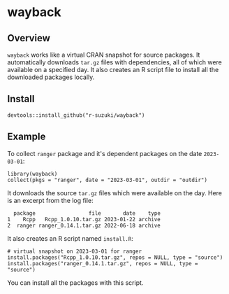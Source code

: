 # wayback

## Overview

`wayback` works like a virtual CRAN snapshot for source packages.
It automatically downloads `tar.gz` files with dependencies,
all of which were available on a specified day. It also creates
an R script file to install all the downloaded packages locally.

## Install

```
devtools::install_github("r-suzuki/wayback")
```

## Example
To collect `ranger` package and it's dependent packages on the date `2023-03-01`:

```
library(wayback)
collect(pkgs = "ranger", date = "2023-03-01", outdir = "outdir")
```

It downloads the source `tar.gz` files which were available on the day.
Here is an excerpt from the log file:

```
  package                 file       date    type
1    Rcpp   Rcpp_1.0.10.tar.gz 2023-01-22 archive
2  ranger ranger_0.14.1.tar.gz 2022-06-18 archive
```

It also creates an R script named `install.R`:

```
# virtual snapshot on 2023-03-01 for ranger
install.packages("Rcpp_1.0.10.tar.gz", repos = NULL, type = "source")
install.packages("ranger_0.14.1.tar.gz", repos = NULL, type = "source")
```

You can install all the packages with this script.
